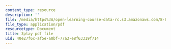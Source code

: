 ```yaml
---
content_type: resource
description: ''
file: /media/https%3A/open-learning-course-data-rc.s3.amazonaws.com/8-821-string-theory-and-holographic-duality-fall-2014/40e27f6caf5ea0bf77a3e8f63319f714_nW4vp_upvmE.pdf
file_type: application/pdf
resourcetype: Document
title: 3play pdf file
uid: 40e27f6c-af5e-a0bf-77a3-e8f63319f714
---
```

